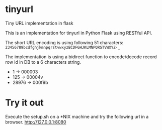 # tinyurl
Tiny URL implementation in flask

This is an implementation for tinyurl in Python Flask using RESTful API.

The short URL encoding is using following 51 characters:
<code>23456789bcdfghjkmnpqrstvwxyzBCDFGHJKLMNPQRSTVWXYZ-_</code>

The implementation is using a bidirect function to encode/decode record row id in DB to a 6 characters string.
* 1      -> 000003
* 125    -> 00004v
* 28976  -> 000f9b

# Try it out

Execute the setup.sh on a *NIX machine and try the following url in a browser.
http://127.0.0.1:8080
